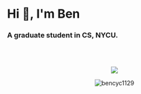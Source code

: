 <h1>Hi 👋, I'm Ben</h1>
<h3>A graduate student in CS, NYCU.</h3><br><br>

<p align="center">
    <img src="https://github-readme-stats.vercel.app/api?username=bencyc1129&show_icons=true&theme=midnight-purple&border_radius=25&hide_border=true&include_all_commits=true">
</p>

<p align="center">
    <img align="center" src="https://github-readme-stats.vercel.app/api/top-langs?username=bencyc1129&show_icons=true&locale=en&layout=compact" alt="bencyc1129" />
</p>
